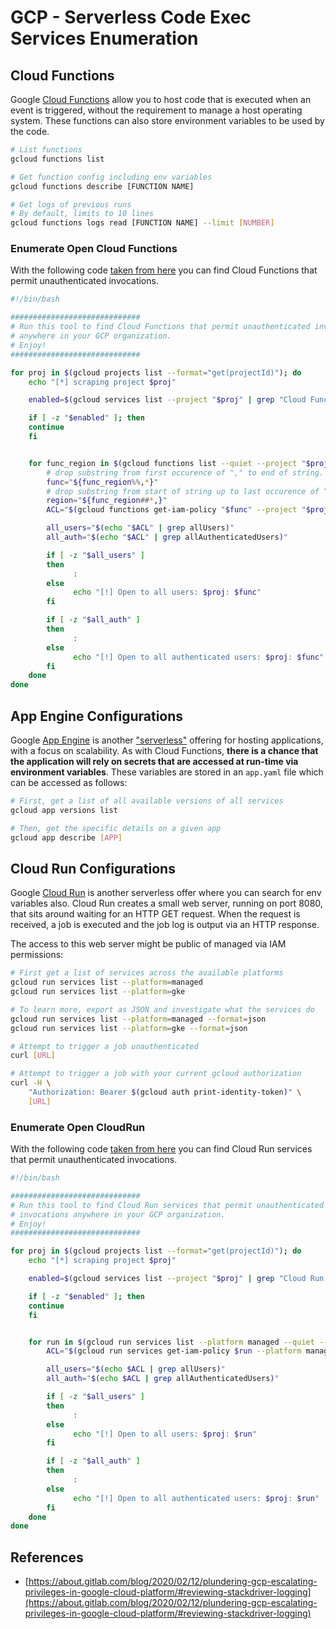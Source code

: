 # GCP - Serverless Code Exec Services Enumeration

## Cloud Functions <a href="#reviewing-cloud-functions" id="reviewing-cloud-functions"></a>

Google [Cloud Functions](https://cloud.google.com/functions/) allow you to host code that is executed when an event is triggered, without the requirement to manage a host operating system. These functions can also store environment variables to be used by the code.

```bash
# List functions
gcloud functions list

# Get function config including env variables
gcloud functions describe [FUNCTION NAME]

# Get logs of previous runs
# By default, limits to 10 lines
gcloud functions logs read [FUNCTION NAME] --limit [NUMBER]
```

### Enumerate Open Cloud Functions

With the following code [taken from here](https://gitlab.com/gitlab-com/gl-security/security-operations/gl-redteam/gcp\_misc/-/blob/master/find\_open\_functions.sh) you can find Cloud Functions that permit unauthenticated invocations.

```bash
#!/bin/bash

#############################
# Run this tool to find Cloud Functions that permit unauthenticated invocations
# anywhere in your GCP organization.
# Enjoy!
#############################

for proj in $(gcloud projects list --format="get(projectId)"); do
    echo "[*] scraping project $proj"

    enabled=$(gcloud services list --project "$proj" | grep "Cloud Functions API")

    if [ -z "$enabled" ]; then
	continue
    fi


    for func_region in $(gcloud functions list --quiet --project "$proj" --format="value[separator=','](NAME,REGION)"); do
        # drop substring from first occurence of "," to end of string.
        func="${func_region%%,*}"
        # drop substring from start of string up to last occurence of ","
        region="${func_region##*,}"
        ACL="$(gcloud functions get-iam-policy "$func" --project "$proj" --region "$region")"

        all_users="$(echo "$ACL" | grep allUsers)"
        all_auth="$(echo "$ACL" | grep allAuthenticatedUsers)"

        if [ -z "$all_users" ]
        then
              :
        else
              echo "[!] Open to all users: $proj: $func"
        fi

        if [ -z "$all_auth" ]
        then
              :
        else
              echo "[!] Open to all authenticated users: $proj: $func"
        fi
    done
done

```

## App Engine Configurations <a href="#reviewing-app-engine-configurations" id="reviewing-app-engine-configurations"></a>

Google [App Engine](https://cloud.google.com/appengine/) is another ["serverless"](https://about.gitlab.com/topics/serverless/) offering for hosting applications, with a focus on scalability. As with Cloud Functions, **there is a chance that the application will rely on secrets that are accessed at run-time via environment variables**. These variables are stored in an `app.yaml` file which can be accessed as follows:

```bash
# First, get a list of all available versions of all services
gcloud app versions list

# Then, get the specific details on a given app
gcloud app describe [APP]
```

## Cloud Run Configurations <a href="#reviewing-cloud-run-configurations" id="reviewing-cloud-run-configurations"></a>

Google [Cloud Run](https://cloud.google.com/run) is another serverless offer where you can search for env variables also. Cloud Run creates a small web server, running on port 8080, that sits around waiting for an HTTP GET request. When the request is received, a job is executed and the job log is output via an HTTP response.

The access to this web server might be public of managed via IAM permissions:

```bash
# First get a list of services across the available platforms
gcloud run services list --platform=managed
gcloud run services list --platform=gke

# To learn more, export as JSON and investigate what the services do
gcloud run services list --platform=managed --format=json
gcloud run services list --platform=gke --format=json

# Attempt to trigger a job unauthenticated
curl [URL]

# Attempt to trigger a job with your current gcloud authorization
curl -H \
    "Authorization: Bearer $(gcloud auth print-identity-token)" \
    [URL]
```

### Enumerate Open CloudRun

With the following code [taken from here](https://gitlab.com/gitlab-com/gl-security/security-operations/gl-redteam/gcp\_misc/-/blob/master/find\_open\_cloudrun.sh) you can find Cloud Run services that permit unauthenticated invocations.

```bash
#!/bin/bash

#############################
# Run this tool to find Cloud Run services that permit unauthenticated
# invocations anywhere in your GCP organization.
# Enjoy!
#############################

for proj in $(gcloud projects list --format="get(projectId)"); do
    echo "[*] scraping project $proj"

    enabled=$(gcloud services list --project "$proj" | grep "Cloud Run API")

    if [ -z "$enabled" ]; then
	continue
    fi


    for run in $(gcloud run services list --platform managed --quiet --project $proj --format="get(name)"); do
        ACL="$(gcloud run services get-iam-policy $run --platform managed --project $proj)"

        all_users="$(echo $ACL | grep allUsers)"
        all_auth="$(echo $ACL | grep allAuthenticatedUsers)"

        if [ -z "$all_users" ]
        then
              :
        else
              echo "[!] Open to all users: $proj: $run"
        fi

        if [ -z "$all_auth" ]
        then
              :
        else
              echo "[!] Open to all authenticated users: $proj: $run"
        fi
    done
done

```

## References

* [https://about.gitlab.com/blog/2020/02/12/plundering-gcp-escalating-privileges-in-google-cloud-platform/#reviewing-stackdriver-logging](https://about.gitlab.com/blog/2020/02/12/plundering-gcp-escalating-privileges-in-google-cloud-platform/#reviewing-stackdriver-logging)
